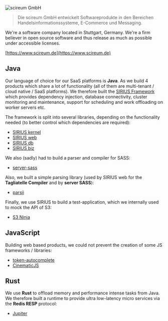 ![scireum GmbH](./logo.svg)

> Die scireum GmbH entwickelt Softwareprodukte in den Bereichen Handelsinformationssysteme, E-Commerce und Messaging.


We're a software company located in Stuttgart, Germany. We're a firm believer in open source software and thus release as much as possible under accessible licenses.

[https://www.scireum.de](https://www.scireum.de)


## Java

Our language of choice for our SaaS platforms is **Java**. As we build 4 products which share a lot of functionality (all of them are multi-tenant / cloud native / SaaS platforms). We therefore built the [SIRIUS Framework](https://github.com/scireum/sirius-kernel) which provides dependency injection, database connectivity, cluster monitoring and maintenance, support for scheduling and work offloading on worker servers etc.

The framework is split into several libraries, depending on the functionality needed (to better control which dependencies are required):
* [SIRIUS kernel](https://github.com/scireum/sirius-kernel)
* [SIRIUS web](https://github.com/scireum/sirius-web)
* [SIRIUS db](https://github.com/scireum/sirius-db)
* [SIRIUS biz](https://github.com/scireum/sirius-biz)

We also (sadly) had to build a parser and compiler for SASS:
* [server-sass](https://github.com/scireum/server-sass)

Also, we built a simple parsing library (used by SIRIUS web for the **Tagliatelle Compiler** and by **server SASS**):
* [parsii](https://github.com/scireum/parsii)

Finally, we use SIRIUS to build a test-application, which we internally used to mock the API of S3:
* [S3 Ninja](https://github.com/scireum/s3ninja)

## JavaScript

Building web based products, we could not prevent the creation of some JS frameworks / libraries:

* [token-autocomplete](https://github.com/scireum/token-autocomplete)
* [CinematicJS](https://github.com/scireum/CinematicJS)

## Rust

We use **Rust** to offload memory and performance intense tasks from Java. We therefore built a runtime to provide ultra low-latency micro services via the **Redis RESP** protocol:
* [Jupiter](https://github.com/scireum/jupiter)
